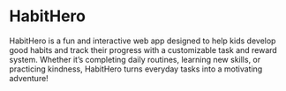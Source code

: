 # HabitHero
HabitHero is a fun and interactive web app designed to help kids develop good habits and track their progress with a customizable task and reward system. Whether it’s completing daily routines, learning new skills, or practicing kindness, HabitHero turns everyday tasks into a motivating adventure!
